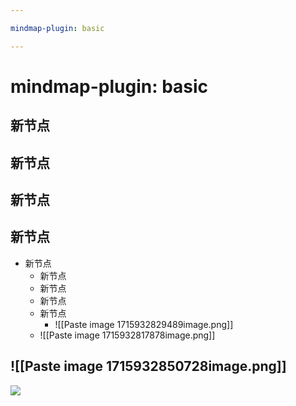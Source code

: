 ```yaml
---

mindmap-plugin: basic

---
```


# mindmap-plugin: basic

## 新节点

## 新节点

## 新节点

## 新节点
- 新节点
    - 新节点
    - 新节点
    - 新节点
    - 新节点
        - ![[Paste image 1715932829489image.png]]
    - ![[Paste image 1715932817878image.png]]

## ![[Paste image 1715932850728image.png]]

![](../photo/Pasted%20image%2020240517160200.png)
